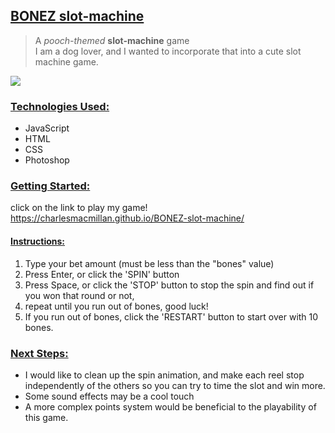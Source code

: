 ## <ins>**BONEZ slot-machine**</ins>

> A _pooch-themed_ **slot-machine** game <br />
> I am a dog lover, and I wanted to incorporate that into a cute slot machine game.

<img src="https://i.imgur.com/mbvZsYz.png">

### <ins>**Technologies Used:**</ins>

- JavaScript
- HTML
- CSS
- Photoshop

### <ins>**Getting Started:**</ins>

click on the link to play my game! <br />
https://charlesmacmillan.github.io/BONEZ-slot-machine/

#### <ins>Instructions:</ins> <br />

1. Type your bet amount (must be less than the "bones" value)
2. Press Enter, or click the 'SPIN' button
3. Press Space, or click the 'STOP' button to stop the spin and find out if you won that round or not,
4. repeat until you run out of bones, good luck!
5. If you run out of bones, click the 'RESTART' button to start over with 10 bones.

### <ins>**Next Steps:**</ins>

- I would like to clean up the spin animation, and make each reel stop independently of the others so you can try to time the slot and win more.
- Some sound effects may be a cool touch
- A more complex points system would be beneficial to the playability of this game.
